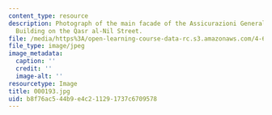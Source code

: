 ```yaml
---
content_type: resource
description: Photograph of the main facade of the Assicurazioni Generali Trieste Apartment
  Building on the Qasr al-Nil Street.
file: /media/https%3A/open-learning-course-data-rc.s3.amazonaws.com/4-615-the-architecture-of-cairo-spring-2002/b8f76ac544b9e4c211291737c6709578_000193.jpg
file_type: image/jpeg
image_metadata:
  caption: ''
  credit: ''
  image-alt: ''
resourcetype: Image
title: 000193.jpg
uid: b8f76ac5-44b9-e4c2-1129-1737c6709578
---
```

